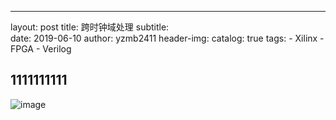 ---
layout:     post
title:      跨时钟域处理
subtitle:   
date:       2019-06-10
author:     yzmb2411
header-img: 
catalog: 	 true
tags:
    - Xilinx
    - FPGA
    - Verilog
## 1111111111
![image](https://wxt.sinaimg.cn/mw1024/ab20a024ly1g3vydpnkh3j20i408tjsf.jpg?tags=%5B%5D)	